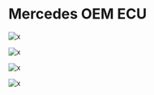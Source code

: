 # Mercedes OEM ECU

![x](OEM-Docs/Mercedes/merc-128-oem-ECU-1.jpg)

![x](OEM-Docs/Mercedes/merc-128-oem-ECU-2.jpg)

![x](OEM-Docs/Mercedes/merc-128-oem-ECU-3.jpg)

![x](OEM-Docs/Mercedes/merc-128-oem-ECU-4.jpg)
